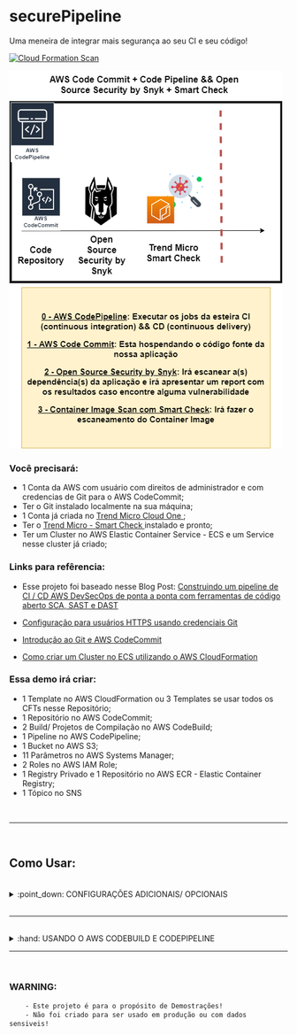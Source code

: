 # securePipeline
Uma meneira de integrar mais segurança ao seu CI e seu código!

[![Cloud Formation Scan](https://github.com/SecurityForCloudBuilders/securePipeline/actions/workflows/templatescanner.yml/badge.svg?branch=main)](https://github.com/SecurityForCloudBuilders/securePipeline/actions/workflows/templatescanner.yml)

<img src="img/Secure-CodePipeline.png" alt="snykpipe"> </img>

### Você precisará:

-   1 Conta da AWS com usuário com direitos de administrador e com credencias de Git para o AWS CodeCommit;
-   Ter o Git instalado localmente na sua máquina; 
-   1 Conta já criada no <a href="https://cloudone.trendmicro.com/"> Trend Micro Cloud One </a>; 
-   Ter o <a href="https://www.trendmicro.com/product_trials/download/index/br/168"> Trend Micro - Smart Check </a> instalado e pronto;
-   Ter um Cluster no AWS Elastic Container Service - ECS e um Service nesse cluster já criado;

### Links para refêrencia:

- Esse projeto foi baseado nesse Blog Post: <a href="https://aws.amazon.com/pt/blogs/aws-brasil/construindo-um-pipeline-de-ci-cd-aws-devsecops-de-ponta-a-ponta-com-ferramentas-de-codigo-aberto-sca-sast-e-dast/"> Construindo um pipeline de CI / CD AWS DevSecOps de ponta a ponta com ferramentas de código aberto SCA, SAST e DAST </a>

- <a href="https://docs.aws.amazon.com/codecommit/latest/userguide/setting-up-gc.html"> Configuração para usuários HTTPS usando credenciais Git </a>

- <a href="https://docs.aws.amazon.com/codecommit/latest/userguide/getting-started.html#getting-started-create-commit"> Introdução ao Git e AWS CodeCommit </a>

- <a href="https://github.com/SecurityForCloudBuilders/aws-cloudformation-fargate"> Como criar um Cluster no ECS utilizando o AWS CloudFormation </a>

### Essa demo irá criar:

-   1 Template no AWS CloudFormation ou 3 Templates se usar todos os CFTs nesse Repositório;
-   1 Repositório no AWS CodeCommit;
-   2 Build/ Projetos de Compilação no AWS CodeBuild;
-   1 Pipeline no AWS CodePipeline;
-   1 Bucket no AWS S3;
-   11 Parâmetros no AWS Systems Manager;
-   2 Roles no AWS IAM Role;
-   1 Registry Privado e 1 Repositório no AWS ECR - Elastic Container Registry;
-   1 Tópico no SNS


<br />

<hr />

<br />

## Como Usar:

<br />

<details>
  <summary>:point_down: CONFIGURAÇÕES ADICIONAIS/ OPCIONAIS </summary>

<br />

<details>
  <summary>:zap: USANDO O AWS CODECOMMIT</summary>

<br />

## Caso você já tenha algum repositório no CodeCommit, pode pular essa etapa e testar o seu código já existente.

<br />

1- Clone o Repositório para a sua máquina: https://github.com/SecurityForCloudBuilders/Protect-a-Vulnerable-WebApplication.git

    git clone https://github.com/SecurityForCloudBuilders/Protect-a-Vulnerable-WebApplication.git

2- Execute o template codecommit.repository.template.yaml na Console da AWS -> Cloud Formation

<img src="img/t1.PNG" alt="codecommitFormation"> </img>

<img src="img/t2.PNG" alt="nomepilha"> </img>

<img src="img/t3.PNG" alt="tags"> </img>

<img src="img/t4.PNG" alt="criarpilha"> </img>

2.5- Espere até que essa Stack apareça como "CREATE_COMPLETE"

<img src="img/t5.PNG" alt="createcomplete"> </img>

3- Vá até o serviço "CodeCommit", nele irá aparecer um novo repositório vazio chamado "MyVulnerableApp"

<img src="img/t6.PNG" alt="servicecodecommit"> </img>

4- Nessa mesma tela, do lado direito do nome desse repo, clique no botão azul "HTTPS" que aparece abaixo da frase "Clonar URL"

<img src="img/t7.PNG" alt="repo"> </img>

5- Também Clone esse Repositório para a sua máquina. Copie todo o conteúdo do primeiro repo (Protect-a-Vulnerable-WebApplication) e cole nesse diretório/ repositório (MyVulnerableApp)

<img src="img/t8.PNG" alt="diretorio"> </img>

6- Faça o push para o AWS CodeCommit do repositório (MyVulnerableApp)

    git add .

    git commit -m "My first Commit"

    git push

</details>

<br />

  <details>
    <summary>:pizza: CRIAÇÃO DE UM REGISTRY PRIVADO NO AWS ELASTIC CONTAINER REGISTRY (ECR)  </summary>
  
  <br />

  ## Caso você já tenha alguma imagem no ECR, pode pular essa etapa e testar a sua imagem já existente.

  1- Execute o template ecr.registry.template.yaml na Console da AWS -> Cloud Formation

  <img src="img/ecr1.PNG" alt="ecr1"> </img>

  2- Esse template precisa que você providencie 2 parâmetros. O primeiro é o nome que quer para o seu Repositório <b> RepositoryName </b> e o outro é o <b> ECRScan </b> com os valores de <b>[true] </b> ou <b> [false] </b> para caso queira utilizar também o <a href="https://docs.aws.amazon.com/AmazonECR/latest/userguide/image-scanning.html"> escaneamento de imagens </a> disponivel no próprio ECR

  <img src="img/ecr2.PNG" alt="ecr2"> </img>

  <img src="img/ecr3.PNG" alt="ecr3"> </img>

  <img src="img/ecr4.PNG" alt="ecr4"> </img>

  3- Espere até que essa Stack apareça como "CREATE_COMPLETE"

  <img src="img/ecr5.PNG" alt="ecr5"> </img>

  4- Para ir até o Registry criado, vá até o serviço "Elastic Container Registry", para isso, nessa mesma tela do Cloud Formation e no template que acabou de ser criado, clique na aba "Saída" ou "Outputs", e clique no link que aparece ao lado do nome "RegistryName"

  <img src="img/ecr6.PNG" alt="ecr6"> </img>

  5- Clique no botão "View push commands", siga as instruções que aparecem na tela e faça o push da sua imagem;
  
  <img src="img/ecr7.PNG" alt="ecr7"> </img>

  <img src="img/ecr8.PNG" alt="ecr8"> </img>

  5.5- Caso queira, nesse repositório você tem um Dockerfile para usar como exemplo: https://github.com/SecurityForCloudBuilders/Protect-a-Vulnerable-WebApplication/blob/master/Dockerfile

  </details>

</details>

<br />

<hr />

<br />

<details>
  <summary>:hand: USANDO O AWS CODEBUILD E CODEPIPELINE </summary>

<br />

7- Agora, faça o deploy do template "main.pipeline.template.yaml". Para isso, vá até o serviço do "Cloud Formation"

<img src="img/t9.PNG" alt="pipeformation"> </img>

8.5- Esse template precisa que você providencie 15 parâmetros. 

- Para encontrar o <a href="https://support.snyk.io/hc/en-us/articles/360004008258-Authenticate-the-CLI-with-your-account#UUID-4f46843c-174d-f448-cadf-893cfd7dd858_UUID-cc337985-30e2-aac4-db7d-934b7e25134b"> Snyk Token</a>. 

- Para pegar o seu Smart Check Token, consulte a <a href="https://deep-security.github.io/smartcheck-docs/api/index.html#operation/createSession"> API</a>. 

- E no caso do parâmetro "SmartCheckURL" coloque a URL do Smart Check mais <a href="https://deep-security.github.io/smartcheck-docs/api/index.html#operation/createScan">/api/scans</a>. 

      Por exemplo: https://smartcheck.example.com/api/scans

<img src="img/t10.PNG" alt="param"> </img>

<img src="img/t11.PNG" alt="iamcreate"> </img>

7.5- Espere até que essa Stack apareça como "CREATE_COMPLETE"

<img src="img/t12.PNG" alt="createcomplete"> </img>

8- Para ver o resultado do Scan, vá ate o serviço "CodePipeline", para isso, nessa mesma tela do Cloud Formation e no template que acabou de ser criado, clique na aba "Saída" ou "Outputs", e clique no link que aparece ao lado do nome "SecurePipeline"

<img src="img/t17.PNG" alt="templateoutputs"> </img>

9- Você será redirecionado para o Pipeline criado que já está sendo executado. Na segunda etapa com o nome "Scan-The-Code-With-Snyk-CLI", clique em detalhes 

<img src="img/t14.PNG" alt="startpipe"> </img>

<img src="img/t15.PNG" alt="goingpipe"> </img>

10- Você será redirecionado para o "CodeBuild" e diretamente na compilação onde acontece o escaneamento do código. Vá até as últimas linhas do Log da Compilação.

11- Nessas últimas linhas verá que foi gerado um link "Explore this snapshot at https://app.snyk.io/org/mais-alguma-coisa-aqui", copie esse link e cole no seu navegador. 

<img src="img/t16.PNG" alt="resultscan"> </img>

12- O report com os findings estará todo detalhado nele. 

<img src="img/t18.png" alt="snyk"> </img>

13- Agora será a etapa de Aprovação Manual, você reberá um email (no endereço de email que colocou nos paramêtros do Template) com o link do Pipeline para fazer a aprovação ou se ainda estiver na console, clique no botão "Revisão". Coloque uma justificativa, e "Aprove" ou "Rejeite". Faça essa decisão baseado no número de Vulnerabilidades achadas na etapa anterior!

<img src="img/pipe28.PNG" alt="pipe28"> </img>

<img src="img/pipe29.PNG" alt="pipe29"> </img>

<img src="img/pipe30.PNG" alt="pipe30"> </img>

14- Caso você aprove, irá passar para a próxima etapa. Caso rejeite, irá falhar o Pipeline e não avançará para a próxima etapa.

<img src="img/pipe31.PNG" alt="pipe31"> </img>

15- Logo após a fase "Scan-The-Code-With-Snyk-CLI" for executada com êxito. A terceira etapa desse Pipeline começara a executar, e a fazer o escaneamento da Imagem de um container. Clique em detalhes.

<img src="img/pipe20.PNG" alt="pipe20"> </img>

<img src="img/pipe21.PNG" alt="pipe21"> </img>

16- Você será redirecionado para o "CodeBuild" e diretamente na compilação onde acontece o escaneamento da imagem. Vá até as últimas linhas do Log da Compilação.

17- Nessas últimas linhas verá que aparecerá:

<img src="img/pipe22.PNG" alt="pipe22"> </img>

17.5 - Vá até a console do <b> SmartCheck </b>, na coluna esquerda, clique em <b> "Scans" </b>. A imagem já estará sendo escaneada. Clique no Scan dessa imagem ou espere ela concluir e veja os resultados do Scan. 

<img src="img/pipe19.PNG" alt="pipe19"> </img>

<img src="img/pipe23.PNG" alt="pipe23"> </img>

18- Logo após a conclusão do Scan, será feito o build e o push da imagem para o Registry no ECR.

<img src="img/pipe25.PNG" alt="pipe25"> </img>

<img src="img/pipe26.PNG" alt="pipe26"> </img>

<img src="img/pipe27.PNG" alt="pipe27"> </img>

19- Agora será a etapa de Aprovação Manual, você reberá um email (no endereço de email que colocou nos paramêtros do Template) com o link do Pipeline para fazer a aprovação ou se ainda estiver na console, clique no botão "Revisão". Coloque uma justificativa, e "Aprove" ou "Rejeite". Faça essa decisão baseado no número de Vulnerabilidades achadas na etapa anterior!

<img src="img/pipe32.PNG" alt="pipe32"> </img>

<img src="img/pipe33.PNG" alt="pipe33"> </img>

20- A próxima etapa é fazer o Deploy para no Fargate no ECS. Para isso, você terá que colocar o nome do seu Container e qual o Registry que ele está no arquivo <strong> <i> imagedefinitions.json </i> </strong>. Clique em "Detalhes" para ser redirecionado para o serviço do AWS ECS - Elastic Container Service.

<img src="img/pipe34.PNG" alt="pipe34"> </img>

<img src="img/pipe35.PNG" alt="pipe35"> </img>

<img src="img/pipe36.PNG" alt="pipe36"> </img>

</details>

<hr />

<br />

### WARNING:

        - Este projeto é para o propósito de Demostrações! 
        - Não foi criado para ser usado em produção ou com dados sensiveis!
